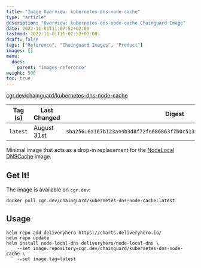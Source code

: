 ```yaml
---
title: "Image Overview: kubernetes-dns-node-cache"
type: "article"
description: "Overview: kubernetes-dns-node-cache Chainguard Image"
date: 2022-11-01T11:07:52+02:00
lastmod: 2022-11-01T11:07:52+02:00
draft: false
tags: ["Reference", "Chainguard Images", "Product"]
images: []
menu:
  docs:
    parent: "images-reference"
weight: 500
toc: true
---
```


[cgr.dev/chainguard/kubernetes-dns-node-cache](https://github.com/chainguard-images/images/tree/main/images/kubernetes-dns-node-cache)

| Tag (s)   | Last Changed | Digest                                                                    |
|-----------|--------------|---------------------------------------------------------------------------|
|  `latest` | August 31st  | `sha256:6a167b123a44b3d8f72fe686863f7b0c513d6fad593bb9ab88fc005244ee8226` |



Minimal image that acts as a drop-in replacement for the [NodeLocal DNSCache](https://github.com/kubernetes/dns) image.

## Get It!

The image is available on `cgr.dev`:

```
docker pull cgr.dev/chainguard/kubernetes-dns-node-cache:latest
```

## Usage

```shell
helm repo add deliveryhero https://charts.deliveryhero.io/
helm repo update
helm install node-local-dns deliveryhero/node-local-dns \
    --set image.repository=cgr.dev/chainguard/kubernetes-dns-node-cache \
    --set image.tag=latest
```


